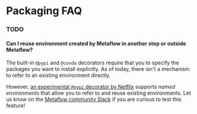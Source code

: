 
# Packaging FAQ

### TODO

#### **Can I reuse environment created by Metaflow in another step or outside Metaflow?**

The built-in `@pypi` and `@conda` decorators require that you to specify the
packages you want to install explicitly. As of today, there isn't a mechanism
to refer to an existing environment directly.

However, [an experimental `@pypi` decorator by
Netflix](https://github.com/Netflix/metaflow-nflx-extensions) supports
*named environments* that allow you to refer to and reuse existing environments.
Let us know on the [Metaflow community Slack](http://slack.outerbounds.co) if you
are curious to test this feature!
